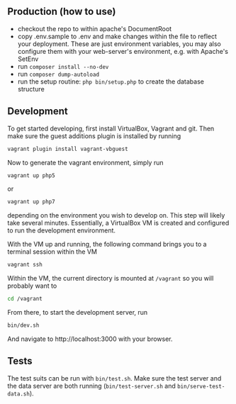 ## Production (how to use)

* checkout the repo to within apache's DocumentRoot
* copy .env.sample to .env and make changes within the file to reflect your
  deployment. These are just environment variables, you may also configure them
  with your web-server's environment, e.g. with Apache's SetEnv
* run `composer install --no-dev`
* run `composer dump-autoload`
* run the setup routine: `php bin/setup.php` to create the database structure

## Development

To get started developing, first install VirtualBox, Vagrant and git. Then make
sure the guest additions plugin is installed by running

~~~ bash
vagrant plugin install vagrant-vbguest
~~~

Now to generate the vagrant environment, simply run

~~~ bash
vagrant up php5
~~~

or 

~~~ bash
vagrant up php7
~~~

depending on the environment you wish to develop on. This step will likely take
several minutes. Essentially, a VirtualBox VM is created and configured to run
the development environment.

With the VM up and running, the following command brings you to a terminal
session within the VM

~~~ bash
vagrant ssh
~~~

Within the VM, the current directory is mounted at `/vagrant` so you will
probably want to

~~~ bash
cd /vagrant
~~~

From there, to start the development server, run 

~~~ bash
bin/dev.sh
~~~

And navigate to http://localhost:3000 with your browser.

## Tests

The test suits can be run with `bin/test.sh`. Make sure the test server and the
data server are both running (`bin/test-server.sh` and `bin/serve-test-data.sh`).
